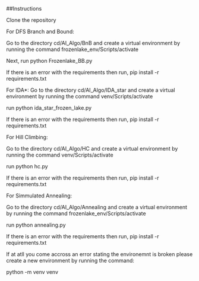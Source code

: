##Instructions

Clone the repository 

For DFS Branch and Bound:

Go to the directory cd/AI_Algo/BnB and create a virtual environment by running the command frozenlake_env/Scripts/activate

Next, run python Frozenlake_BB.py

If there is an error with the requirements then run,
pip install -r requirements.txt

For IDA*:
Go to the directory cd/AI_Algo/IDA_star and create a virtual environment by running the command venv/Scripts/activate

run python ida_star_frozen_lake.py

If there is an error with the requirements then run,
pip install -r requirements.txt

For Hill Climbing:

Go to the directory cd/AI_Algo/HC and create a virtual environment by running the command venv/Scripts/activate

run python hc.py

If there is an error with the requirements then run,
pip install -r requirements.txt

For Simmulated Annealing:

Go to the directory cd/AI_Algo/Annealing and create a virtual environment by running the command frozenlake_env/Scripts/activate

run python annealing.py

If there is an error with the requirements then run,
pip install -r requirements.txt

If at atll you come accross an error stating the environemnt is broken please create a new environment by running the command:

python -m venv venv


